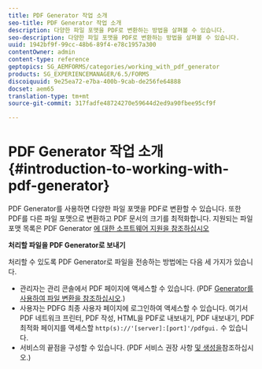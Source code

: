 ```yaml
---
title: PDF Generator 작업 소개
seo-title: PDF Generator 작업 소개
description: 다양한 파일 포맷을 PDF로 변환하는 방법을 살펴볼 수 있습니다.
seo-description: 다양한 파일 포맷을 PDF로 변환하는 방법을 살펴볼 수 있습니다.
uuid: 1942bf9f-99cc-48b6-89f4-e78c1957a300
contentOwner: admin
content-type: reference
geptopics: SG_AEMFORMS/categories/working_with_pdf_generator
products: SG_EXPERIENCEMANAGER/6.5/FORMS
discoiquuid: 9e25ea72-e7ba-400b-9cab-de256fe64888
docset: aem65
translation-type: tm+mt
source-git-commit: 317fadfe48724270e59644d2ed9a90fbee95cf9f

---
```



# PDF Generator 작업 소개 {#introduction-to-working-with-pdf-generator}

PDF Generator를 사용하면 다양한 파일 포맷을 PDF로 변환할 수 있습니다. 또한 PDF를 다른 파일 포맷으로 변환하고 PDF 문서의 크기를 최적화합니다. 지원되는 파일 포맷 목록은 PDF Generator [에 대한 소프트웨어 지원을 참조하십시오](/help/forms/using/aem-forms-jee-supported-platforms.md)

**처리할 파일을 PDF Generator로 보내기**

처리할 수 있도록 PDF Generator로 파일을 전송하는 방법에는 다음 세 가지가 있습니다.

* 관리자는 관리 콘솔에서 PDF 페이지에 액세스할 수 있습니다. (PDF [Generator를 사용하여 파일 변환을 참조하십시오](/help/forms/using/admin-help/converting-files-using-pdf-generator.md).)
* 사용자는 PDFG 최종 사용자 페이지에 로그인하여 액세스할 수 있습니다. 여기서 PDF 네트워크 프린터, PDF 작성, HTML을 PDF로 내보내기, PDF 내보내기, PDF 최적화 페이지를 액세스할 `http(s)://'[server]:[port]'/pdfgui.` 수 있습니다.
* 서비스의 끝점을 구성할 수 있습니다. (PDF <!--Fix broken link to Managing Endpoints --> 서비스 권장 사항 [및 생성을](/help/forms/using/admin-help/configuring-watched-folder-endpoints.md#generate-pdf-service-recommendations)참조하십시오.) [](/help/forms/using/admin-help/overview-5.md#main-pars-header)

